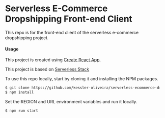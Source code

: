 # Serverless E-Commerce Dropshipping Front-end Client

This repo is for the front-end client of the serverless e-commerce dropshipping project.

#### Usage

This project is created using [Create React App](https://github.com/facebookincubator/create-react-app).

This project is based on [Serverless Stack](https://serverless-stack.com)

To use this repo locally, start by cloning it and installing the NPM packages.

``` bash
$ git clone https://github.com/kessler-oliveira/serverless-ecommerce-dropshipping-frontend-client.git
$ npm install
```

Set the REGION and URL environment variables and run it locally.

``` bash
$ npm run start
```
